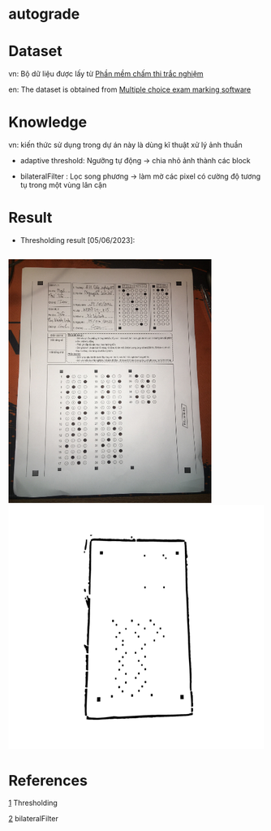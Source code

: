 # autograde

# Dataset

vn: Bộ dữ liệu được lấy từ [Phần mềm chấm thi trắc nghiệm](https://www.chamthi.com/huongdan)

en: The dataset is obtained from [Multiple choice exam marking software](https://www.chamthi.com/huongdan)


# Knowledge

vn: kiến thức sử dụng trong dự án này là dùng kĩ thuật xử lý ảnh thuần

- adaptive threshold: Ngưỡng tự động -> chia nhỏ ảnh thành các block

- bilateralFilter   : Lọc song phương -> làm mờ các pixel có cường độ tương tụ trong một vùng lân cận


# Result


- Thresholding result [05/06/2023]:

<div style="margin: auto;">
  <h2> 
  <img src="dataset/IMAGE/001.jpg" width="400" height="480"</img> 
  <img src="demo/threshold.png" width="640" height="480"</img> 
       
  </h2>
</div>


# References

[1](https://www.phamduytung.com/blog/2020-12-24-thresholding/) Thresholding

[2](https://aiots.vn/phan-9-loc-anh-su-dung-tich-chap-trong-opencv/#9) bilateralFilter